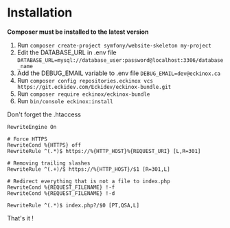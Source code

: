 # Installation

**Composer must be installed to the latest version**

1. Run `composer create-project symfony/website-skeleton my-project`
2. Edit the DATABASE_URL in .env file `DATABASE_URL=mysql://database_user:password@localhost:3306/database_name`
3. Add the DEBUG_EMAIL variable to .env file `DEBUG_EMAIL=dev@eckinox.ca`
4. Run `composer config repositories.eckinox vcs https://git.eckidev.com/Eckidev/eckinox-bundle.git`
5. Run `composer require eckinox/eckinox-bundle`
6. Run `bin/console eckinox:install`

Don't forget the .htaccess
```
RewriteEngine On

# Force HTTPS
RewriteCond %{HTTPS} off
RewriteRule ^(.*)$ https://%{HTTP_HOST}%{REQUEST_URI} [L,R=301]

# Removing trailing slashes
RewriteRule ^(.+)/$ https://%{HTTP_HOST}/$1 [R=301,L]

# Redirect everything that is not a file to index.php
RewriteCond %{REQUEST_FILENAME} !-f
RewriteCond %{REQUEST_FILENAME} !-d

RewriteRule ^(.*)$ index.php?/$0 [PT,QSA,L]
```

That's it !
